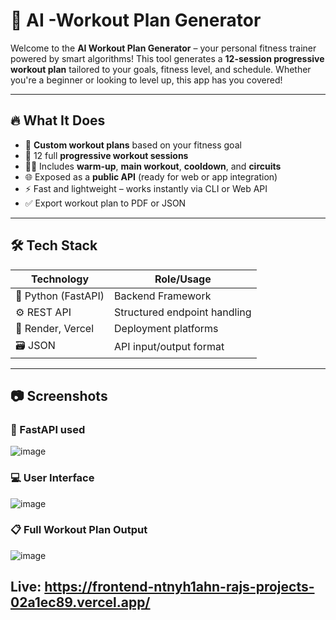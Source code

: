 # 💪 AI -Workout Plan Generator

Welcome to the **AI Workout Plan Generator** – your personal fitness trainer powered by smart algorithms! This tool generates a **12-session progressive workout plan** tailored to your goals, fitness level, and schedule. Whether you're a beginner or looking to level up, this app has you covered!

---

## 🔥 What It Does

- 🎯 **Custom workout plans** based on your fitness goal
- 📆 12 full **progressive workout sessions**
- 🧘‍♂️ Includes **warm-up**, **main workout**, **cooldown**, and **circuits**
- 🌐 Exposed as a **public API** (ready for web or app integration)
- ⚡ Fast and lightweight – works instantly via CLI or Web API
- ✅ Export workout plan to PDF or JSON

---

## 🛠 Tech Stack

| Technology        | Role/Usage                                  |
|-------------------|----------------------------------------------|
| 🐍 Python (FastAPI) | Backend Framework      |
| ⚙️ REST API        | Structured endpoint handling                 |
| 🚀 Render, Vercel | Deployment platforms              |
| 🗃 JSON            | API input/output format                      |

---
## 📷 Screenshots

### 🔧 FastAPI used
![image](https://github.com/user-attachments/assets/5605d9c2-755b-4121-a97e-9fa9e6db5c99)

### 💻 User Interface
![image](https://github.com/user-attachments/assets/22555c7c-8d8a-4662-907c-fcf661dad4c5)

### 📋 Full Workout Plan Output
![image](https://github.com/user-attachments/assets/403fa95a-96c6-4321-896a-2bf497908e7e)

## Live: https://frontend-ntnyh1ahn-rajs-projects-02a1ec89.vercel.app/
